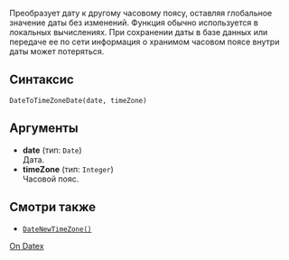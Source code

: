 Преобразует дату к другому часовому поясу, оставляя глобальное значение даты без изменений. Функция обычно используется в локальных вычислениях. При сохранении даты в базе данных или передаче ее по сети информация о хранимом часовом поясе внутри даты может потеряться.

## Синтаксис
`DateToTimeZoneDate(date, timeZone)` 

## Аргументы
- **date** (тип: `Date`)  
    Дата.
- **timeZone** (тип: `Integer`)  
    Часовой пояс.

## Смотри также
- [`DateNewTimeZone()`](http://docs.datex.ru/article.htm?id=7172076235998782788)

[On Datex](http://docs.datex.ru/article.htm?id=7172076235998782790)